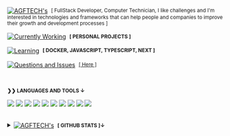 <div align="left">
  <p>
    <a href="https://github.com/agftech/"><img alt="AGFTECH's" align="center" src="https://img.shields.io/badge/-AGFTECH's-blue.svg?color=1da1f2&style=for-the-badge" /></a>&nbsp;
    <small>
      [ FullStack Developer, Computer Technician, I like challenges and I'm interested in technologies and frameworks that can help people and companies to improve their growth and development processes ]
    </small>
  </p>
  <p>
    <a href="https://github.com/agftech/"><img alt="Currently Working" align="center" src="https://img.shields.io/badge/-currently working-4D2AFF.svg?color=4D2AFF&style=for-the-badge" /></a>&nbsp;
    <small>
      <strong>[ PERSONAL PROJECTS ]</strong>
    </small>
  </p>
  <p>
    <a href="https://github.com/agftech/"><img alt="Learning" align="center" src="https://img.shields.io/badge/-learning-green.svg?color=4CAF50&style=for-the-badge" /></a>&nbsp;
    <small>
      <strong>[ DOCKER, JAVASCRIPT, TYPESCRIPT, NEXT ]</strong>
    </small>
  </p>
  <p>
    <a href="https://github.com/agftech/agftech/issues"><img alt="Questions and Issues" align="center" src="https://img.shields.io/badge/-Questions and Issues-gray.svg?color=6A788D&style=for-the-badge" /></a>&nbsp;
    <small>
      <a href="https://github.com/agftech/agftech/issues">[ Here ]</a>
    </small>
  </p>
</div>

  <br>
  <p>
  <small>
    <strong>❯❯ LANGUAGES AND TOOLS ↓</strong><br>
  </small>
  </p>
  
[<img src="https://img.shields.io/badge/Docker-000000?logo=docker"/>](https://hub.docker.com/) [<img src="https://img.shields.io/badge/Git-000000?logo=git"/>](https://git-scm.com/doc) [<img src="https://img.shields.io/badge/Github-000000?logo=github"/>](https://github.com/) [<img src="https://img.shields.io/badge/Heroku-430098?logo=heroku"/>](https://www.heroku.com/) [<img src="https://img.shields.io/badge/JavaScript-000000?logo=javascript"/>](https://developer.mozilla.org/en-US/docs/Web/JavaScript) [<img src="https://img.shields.io/badge/NodeJS-339933?logo=node-dot-js"/>](https://nodejs.org/en/) [<img src="https://img.shields.io/badge/React-000000?logo=react"/>](https://reactjs.org/) [<img src="https://img.shields.io/badge/React Native-000000?logo=react"/>](https://reactnative.dev/) [<img src="https://img.shields.io/badge/Typescript-007ACC?logo=typescript"/>](https://www.typescriptlang.org/) [<img src="https://img.shields.io/badge/Vercel-000000?logo=vercel"/>](https://vercel.com/)
   
<br />

<details>
   <summary>
        <a href="https://github.com/agftech/"><img alt="AGFTECH's" align="center" src="https://img.shields.io/badge/-AGFTECH's-blue.svg?color=1da1f2&style=for-the-badge" /></a>&nbsp;
        <small>
          <strong>[ GITHUB STATS ]↓</strong>&nbsp;
        </small>
   </summary>
  <br>

  <p align="left">
    <img align="center" src="https://github-readme-stats.vercel.app/api?username=agftech&show_icons=true&theme=prussian" alt="AGF TECH's Github Stats" />
  </p>

  <img src="https://komarev.com/ghpvc/?username=agftech&label=Views"/>

</details>
